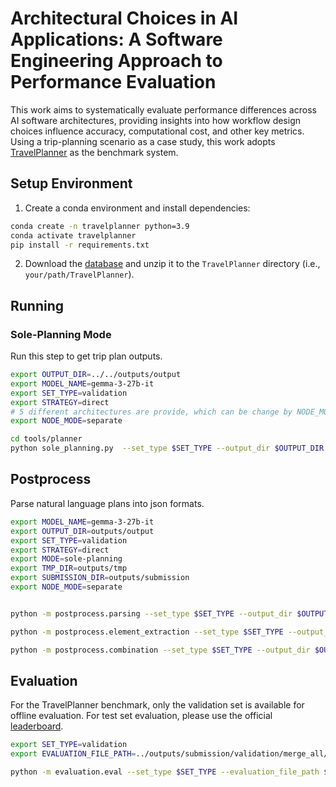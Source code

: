 # Architectural Choices in AI Applications: A Software Engineering Approach to Performance Evaluation

This work aims to systematically evaluate performance differences across AI software architectures, providing insights into how workflow design choices influence accuracy, computational cost, and other key metrics.
Using a trip-planning scenario as a case study, this work adopts [TravelPlanner](https://osu-nlp-group.github.io/TravelPlanner/) as the benchmark system.

## Setup Environment

1. Create a conda environment and install dependencies:
```bash
conda create -n travelplanner python=3.9
conda activate travelplanner
pip install -r requirements.txt
```

2. Download the [database](https://drive.google.com/file/d/1pF1Sw6pBmq2sFkJvm-LzJOqrmfWoQgxE/view?usp=drive_link) and unzip it to the `TravelPlanner` directory (i.e., `your/path/TravelPlanner`).

## Running

### Sole-Planning Mode

Run this step to get trip plan outputs.

```bash
export OUTPUT_DIR=../../outputs/output
export MODEL_NAME=gemma-3-27b-it
export SET_TYPE=validation
export STRATEGY=direct
# 5 different architectures are provide, which can be change by NODE_MODE: separate, merge_attra_accom, merge_attra_resta, merge_accom_resta, merge_all
export NODE_MODE=separate

cd tools/planner
python sole_planning.py  --set_type $SET_TYPE --output_dir $OUTPUT_DIR --model_name $MODEL_NAME --strategy $STRATEGY --node_mode $NODE_MODE
```

## Postprocess

Parse natural language plans into json formats. 

```bash
export MODEL_NAME=gemma-3-27b-it
export OUTPUT_DIR=outputs/output
export SET_TYPE=validation
export STRATEGY=direct
export MODE=sole-planning
export TMP_DIR=outputs/tmp
export SUBMISSION_DIR=outputs/submission
export NODE_MODE=separate


python -m postprocess.parsing --set_type $SET_TYPE --output_dir $OUTPUT_DIR --model_name $MODEL_NAME --strategy $STRATEGY --mode $MODE --tmp_dir $TMP_DIR --node_mode $NODE_MODE

python -m postprocess.element_extraction --set_type $SET_TYPE --output_dir $OUTPUT_DIR --model_name $MODEL_NAME --strategy $STRATEGY --mode $MODE --tmp_dir $TMP_DIR --node_mode $NODE_MODE

python -m postprocess.combination --set_type $SET_TYPE --output_dir $OUTPUT_DIR --model_name $MODEL_NAME --strategy $STRATEGY --mode $MODE  --submission_file_dir $SUBMISSION_DIR --node_mode $NODE_MODE
```

## Evaluation

For the TravelPlanner benchmark, only the validation set is available for offline evaluation.
For test set evaluation, please use the official [leaderboard](https://huggingface.co/spaces/osunlp/TravelPlannerLeaderboard).

```bash
export SET_TYPE=validation
export EVALUATION_FILE_PATH=../outputs/submission/validation/merge_all/validation_gemma-3-27b-it_direct_sole-planning_submission.jsonl

python -m evaluation.eval --set_type $SET_TYPE --evaluation_file_path $EVALUATION_FILE_PATH
```
